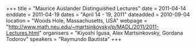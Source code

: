 +++
title = "Maurice Auslander Distinguished Lectures"
date = 2011-04-14
enddate = 2011-04-19
dates = "April 14 - 19, 2011"
dateadded = 2010-09-04
location = "Woods Hole, Massachusetts, USA"
webpage = "http://www.math.neu.edu/~martsinkovsky/p/MADL/2011/2011-Lectures.html"
organisers = "Kiyoshi Igusa, Alex Martsinkovsky, Gordana Todorov"
speakers = "Raymundo Bautista"
+++
